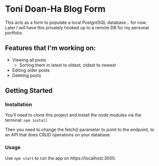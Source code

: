 # Toni Doan-Ha Blog Form

This acts as a form to populate a local PostgreSQL database... for now. Later I will have this privately hooked up to a remote DB for my personal portfolio.

## Features that I'm working on:

- Viewing all posts
  - Sorting them in latest to oldest, oldest to newest
- Editing older posts
- Deleting posts

## Getting Started

### Installation

You'll need to clone this project and install the node modules via the terminal: `npm install`

Then you need to change the fetch() parameter to point to the endpoint, to an API that does CRUD operations on your database.

### Usage

Use `npm start` to run the app on https://localhost:3000.

